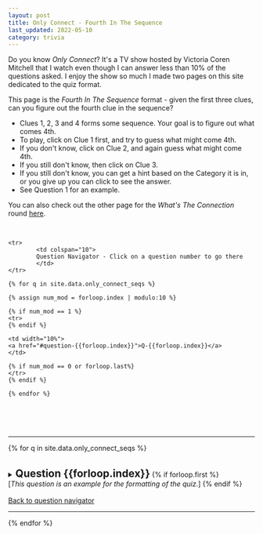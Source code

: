 ```yaml
---
layout: post
title: Only Connect - Fourth In The Sequence
last_updated: 2022-05-10
category: trivia
---
```


Do you know _Only Connect_? It's a TV show hosted by Victoria Coren Mitchell that I watch even though I can answer less than 10% of the questions asked. I enjoy the show so much I made two pages on this site dedicated to the quiz format. 

This page is the _Fourth In The Sequence_ format - given the first three clues, can you figure out the fourth clue in the sequence?
- Clues 1, 2, 3 and 4 forms some sequence. Your goal is to figure out what comes 4th.
- To play, click on Clue 1 first, and try to guess what might come 4th. 
- If you don't know, click on Clue 2, and again guess what might come 4th. 
- If you still don't know, then click on Clue 3. 
- If you still don't know, you can get a hint based on the Category it is in, or you give up you can click to see the answer. 
- See Question 1 for an example.

You can also check out the other page for the _What's The Connection_ round <a href="/random/only_connect_conn">here</a>.

<br>

<table style="width:100%" id="ques-nav">

    <tr>
            <td colspan="10">
            Question Navigator - Click on a question number to go there
            </td>
    </tr>

    {% for q in site.data.only_connect_seqs %}

    {% assign num_mod = forloop.index | modulo:10 %}

    {% if num_mod == 1 %}
    <tr>
    {% endif %}

    <td width="10%">
    <a href="#question-{{forloop.index}}">Q-{{forloop.index}}</a>
    </td>

    {% if num_mod == 0 or forloop.last%}
    </tr>
    {% endif %}

    {% endfor %}
</table>

<br>
<br>

---

{% for q in site.data.only_connect_seqs %}

<br>

<details> 
<summary>
<h2 id="question-{{forloop.index}}" style="display:inline">Question {{forloop.index}}</h2>
{% if forloop.first %}
<br>
[<i>This question is an example for the formatting of the quiz.</i>]
{% endif %}
</summary>
<br>

<table style="width:99%">
    <col width="33%" />
    <col width="33%" />
    <col width="33%" />
    <tr height="80px">
        <td>
            <details> 
            <summary>Clue 1</summary>
            {{q["Clue 1"]}}
            </details>
        </td>
        <td>
            <details> 
            <summary>Clue 2</summary>
            {{q["Clue 2"]}}
            </details>
        </td>
        <td>
            <details> 
            <summary>Clue 3</summary>
            {{q["Clue 3"]}}
            </details>
        </td>
    </tr>
    <tr height="120px">
        <td>
            <details> 
            <summary>Category</summary>
            <b>{{q["Category"]}}</b>
            </details>
        </td>
        <td colspan="2">
            <details> 
            <summary>Clue 4 (Answer)</summary>
            <b>{{q["Clue 4"]}}</b>
            <br>
            Connection: {{q["Connection"]}}
            </details>
        </td>
    </tr>
</table>
</details> 
<br>
<a href="#ques-nav">Back to question navigator</a>

<br>

---

{% endfor %}
